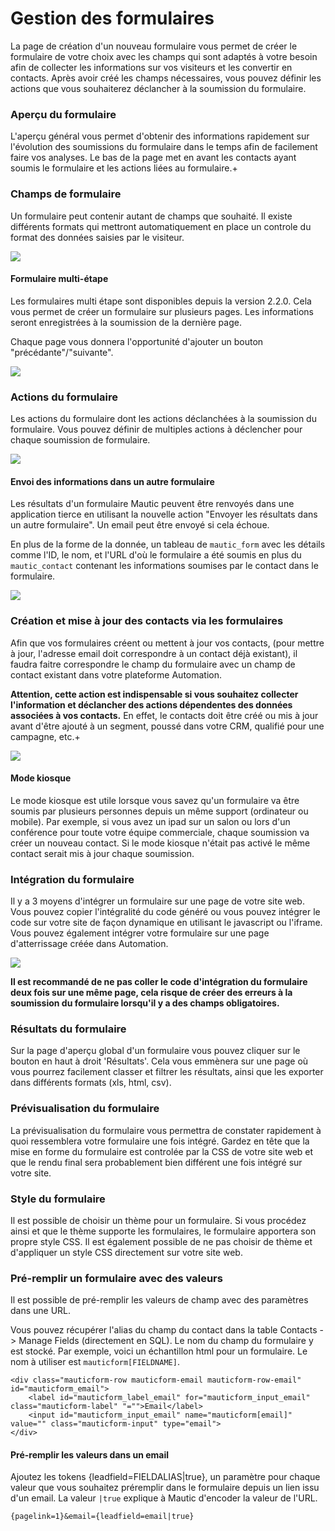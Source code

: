 # Gestion des formulaires

La page de création d'un nouveau formulaire vous permet de créer le formulaire de votre choix avec les champs qui sont adaptés à votre besoin afin de collecter les informations sur vos visiteurs et les convertir en contacts. Après avoir créé les champs nécessaires, vous pouvez définir les actions que vous souhaiterez déclancher à la soumission du formulaire.

### Aperçu du formulaire

L'aperçu général vous permet d'obtenir des informations rapidement sur l'évolution des soumissions du formulaire dans le temps afin de facilement faire vos analyses. Le bas de la page met en avant les contacts ayant soumis le formulaire et les actions liées au formulaire.+

### Champs de formulaire

Un formulaire peut contenir autant de champs que souhaité. Il existe différents formats qui mettront automatiquement en place un controle du format des données saisies par le visiteur.

![](/forms/media/new-form.jpg)

#### Formulaire multi-étape

Les formulaires multi étape sont disponibles depuis la version 2.2.0. Cela vous permet de créer un formulaire sur plusieurs pages. Les informations seront enregistrées à la soumission de la dernière page.

Chaque page vous donnera l'opportunité d'ajouter un bouton "précédante"/"suivante".

![](/forms/media/page-break.png)

### Actions du formulaire

Les actions du formulaire dont les actions déclanchées à la soumission du formulaire. Vous pouvez définir de multiples actions à déclencher pour chaque soumission de formulaire.

![](/forms/media/form-actions.jpg)

#### Envoi des informations dans un autre formulaire

Les résultats d'un formulaire Mautic peuvent être renvoyés dans une application tierce en utilisant la nouvelle action "Envoyer les résultats dans un autre formulaire".
Un email peut être envoyé si cela échoue.

En plus de la forme de la donnée, un tableau de `mautic_form` avec les détails comme l'ID, le nom, et l'URL d'où le formulaire a été soumis en plus du `mautic_contact` contenant les informations soumises par le contact dans le formulaire.

![](/forms/media/repost.png)

### Création et mise à jour des contacts via les formulaires

Afin que vos formulaires créent ou mettent à jour vos contacts, (pour mettre à jour, l'adresse email doit correspondre à un contact déjà existant), il faudra faitre correspondre le champ du formulaire avec un champ de contact existant dans votre plateforme Automation.

**Attention, cette action est indispensable si vous souhaitez collecter l'information et déclancher des actions dépendentes des données associées à vos contacts.** En effet, le contacts doit être créé ou mis à jour avant d'être ajouté à un segment, poussé dans votre CRM, qualifié pour une campagne, etc.+

![](/forms/media/rebuild.png)

#### Mode kiosque

Le mode kiosque est utile lorsque vous savez qu'un formulaire va être soumis par plusieurs personnes depuis un même support (ordinateur ou mobile). Par exemple, si vous avez un ipad sur un salon ou lors d'un conférence pour toute votre équipe commerciale, chaque soumission va créer un nouveau contact. Si le mode kiosque n'était pas activé le même contact serait mis à jour chaque soumission.

### Intégration du formulaire

Il y a 3 moyens d'intégrer un formulaire sur une page de votre site web. Vous pouvez copier l'intégralité du code généré ou vous pouvez intégrer le code sur votre site de façon dynamique en utilisant le javascript ou l'iframe. Vous pouvez également intégrer votre formulaire sur une page d'atterrissage créée dans Automation.

![](http://drop.dbh.li/image/2M1q3T2T0Z0u/Image%202014-11-17%20at%204.20.56%20PM.png)

**Il est recommandé de ne pas coller le code d'intégration du formulaire deux fois sur une même page, cela risque de créer des erreurs à la soumission du formulaire lorsqu'il y a des champs obligatoires.**

### Résultats du formulaire

Sur la page d'aperçu global d'un formulaire vous pouvez cliquer sur le bouton en haut à droit 'Résultats'. Cela vous emmènera sur une page où vous pourrez facilement classer et filtrer les résultats, ainsi que les exporter dans différents formats (xls, html, csv).

### Prévisualisation du formulaire

La prévisualisation du formulaire vous permettra de constater rapidement à quoi ressemblera votre formulaire une fois intégré. Gardez en tête que la mise en forme du formulaire est controlée par la CSS de votre site web et que le rendu final sera probablement bien différent une fois intégré sur votre site.

### Style du formulaire

Il est possible de choisir un thème pour un formulaire. Si vous procédez ainsi et que le thème supporte les formulaires, le formulaire apportera son propre style CSS.
Il est également possible de ne pas choisir de thème et d'appliquer un style CSS directement sur votre site web.

### Pré-remplir un formulaire avec des valeurs

Il est possible de pré-remplir les valeurs de champ avec des paramètres dans une URL.

Vous pouvez récupérer l'alias du champ du contact dans la table Contacts -> Manage Fields (directement en SQL). Le nom du champ du formulaire y est stocké. Par exemple, voici un échantillon html pour un formulaire. Le nom à utiliser est `mauticform[FIELDNAME]`.

```
<div class="mauticform-row mauticform-email mauticform-row-email" id="mauticform_email">
    <label id="mauticform_label_email" for="mauticform_input_email" class="mauticform-label" "="">Email</label>
    <input id="mauticform_input_email" name="mauticform[email]" value="" class="mauticform-input" type="email">
</div>
```

#### Pré-remplir les valeurs dans un email

Ajoutez les tokens {leadfield=FIELDALIAS|true}, un paramètre pour chaque valeur que vous souhaitez préremplir dans le formulaire depuis un lien issu d'un email. La valeur `|true` explique à Mautic d'encoder la valeur de l'URL.
```
{pagelink=1}&email={leadfield=email|true}
```
